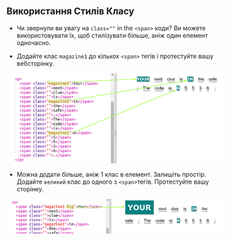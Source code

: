 ## Використання Стилів Класу

+ Чи звернули ви увагу на `class=""` in the `<span>` коди? Ви можете використовувати їх, щоб стилізувати більше, аніж один елемент одночасно.

+ Додайте клас `magazine1` до кількох `<span>` тегів і протестуйте вашу вебсторінку.

![скріншот](images/letter-magazine1.png)

+ Можна додати більше, аніж 1 клас в елемент. Залишіть простір. Додайте `великий` клас до одного з `<span>`тегів. Протестуйте вашу сторінку. 

![скріншот](images/letter-big.png)